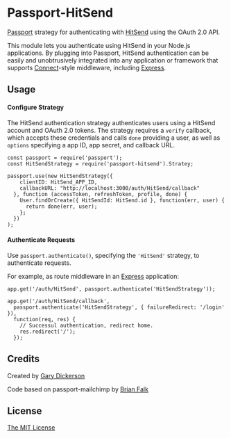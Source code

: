 # Passport-HitSend

[Passport](http://passportjs.org/) strategy for authenticating with [HitSend](http://www.hitsend.io/)
using the OAuth 2.0 API.

This module lets you authenticate using HitSend in your Node.js applications.
By plugging into Passport, HitSend authentication can be easily and
unobtrusively integrated into any application or framework that supports
[Connect](http://www.senchalabs.org/connect/)-style middleware, including
[Express](http://expressjs.com/).

## Usage

#### Configure Strategy

The HitSend authentication strategy authenticates users using a HitSend
account and OAuth 2.0 tokens.  The strategy requires a `verify` callback, which
accepts these credentials and calls `done` providing a user, as well as
`options` specifying a app ID, app secret, and callback URL.

    const passport = require('passport');
    const HitSendStrategy = require('passport-hitsend').Stratey;

    passport.use(new HitSendStrategy({
        clientID: HitSend_APP_ID,
        callbackURL: "http://localhost:3000/auth/HitSend/callback"
      }, function (accessToken, refreshToken, profile, done) {
        User.findOrCreate({ HitSendId: HitSend.id }, function(err, user) {
          return done(err, user);
        };
      })
    );

#### Authenticate Requests

Use `passport.authenticate()`, specifying the `'HitSend'` strategy, to
authenticate requests.

For example, as route middleware in an [Express](http://expressjs.com/)
application:

    app.get('/auth/HitSend', passport.authenticate('HitSendStrategy'));

    app.get('/auth/HitSend/callback',
      passport.authenticate('HitSendStrategy', { failureRedirect: '/login' }),
      function(req, res) {
        // Successul authentication, redirect home.
        res.redirect('/');
      });

## Credits

Created by [Gary Dickerson](http://github.com/gadicker)

Code based on passport-mailchimp by [Brian Falk](http://github.com/brainflake)

## License

[The MIT License](http://opensource.org/licenses/MIT)